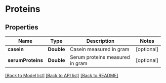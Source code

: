 # Proteins

## Properties
Name | Type | Description | Notes
------------ | ------------- | ------------- | -------------
**casein** | **Double** | Casein measured in gram | [optional] 
**serumProteins** | **Double** | Serum proteins measured in gram | [optional] 

[[Back to Model list]](../README.md#documentation-for-models) [[Back to API list]](../README.md#documentation-for-api-endpoints) [[Back to README]](../README.md)


